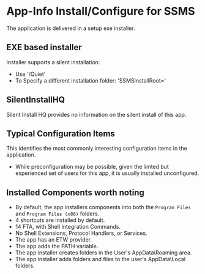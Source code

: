 # App-Info Install/Configure for SSMS

The application is delivered in a setup exe installer.  


## EXE based installer

Installer supports a silent installation:
* Use '/Quiet'
* To Specify a different installation folder: 'SSMSInstallRoot=<path to install>'

## SilentInstallHQ
Silent Install HQ provides no information on the silent install of this app.

## Typical Configuration Items 

This identifies the most commonly interesting configuration items in the application.

* While preconfiguration may be possible, given the limted but experienced set of users for this app, it is usually installed unconfigured.

## Installed Components worth noting

* By default, the app installers components into both the `Program Files` and `Program Files (x86)` folders.
*  4 shortcuts are installed by default.
* 14 FTA, with Shell Integration Commands.
* No Shell Extensions, Protocol Handlers, or Services.
* The app has an ETW provider.
* The app adds the PATH variable.
* The app installer creates folders in the User's AppData\Roaming area.
* The app installer adds folders and files to the user's AppData\Local folders.
